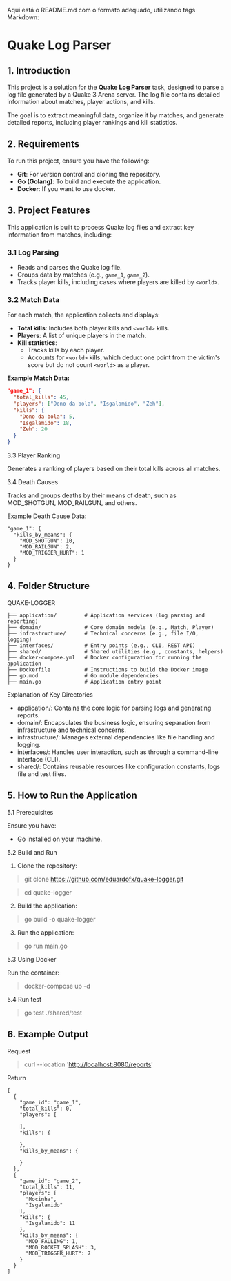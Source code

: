 Aqui está o README.md com o formato adequado, utilizando tags Markdown:

# Quake Log Parser

## **1. Introduction**

This project is a solution for the **Quake Log Parser** task, designed to parse a log file generated by a Quake 3 Arena server. The log file contains detailed information about matches, player actions, and kills.

The goal is to extract meaningful data, organize it by matches, and generate detailed reports, including player rankings and kill statistics.

## **2. Requirements**

To run this project, ensure you have the following:

- **Git**: For version control and cloning the repository.
- **Go (Golang)**: To build and execute the application.
- **Docker**:  If you want to use docker.

## **3. Project Features**

This application is built to process Quake log files and extract key information from matches, including:

### **3.1 Log Parsing**

- Reads and parses the Quake log file.
- Groups data by matches (e.g., `game_1`, `game_2`).
- Tracks player kills, including cases where players are killed by `<world>`.

### **3.2 Match Data**

For each match, the application collects and displays:

- **Total kills**: Includes both player kills and `<world>` kills.
- **Players**: A list of unique players in the match.
- **Kill statistics**:
  - Tracks kills by each player.
  - Accounts for `<world>` kills, which deduct one point from the victim's score but do not count `<world>` as a player.

**Example Match Data:**

```json
"game_1": {
  "total_kills": 45,
  "players": ["Dono da bola", "Isgalamido", "Zeh"],
  "kills": {
    "Dono da bola": 5,
    "Isgalamido": 18,
    "Zeh": 20
  }
}
```

3.3 Player Ranking

Generates a ranking of players based on their total kills across all matches.

3.4 Death Causes

Tracks and groups deaths by their means of death, such as MOD_SHOTGUN, MOD_RAILGUN, and others.

Example Death Cause Data:

```
"game_1": {
  "kills_by_means": {
    "MOD_SHOTGUN": 10,
    "MOD_RAILGUN": 2,
    "MOD_TRIGGER_HURT": 1
  }
}
```

## 4. Folder Structure

QUAKE-LOGGER

```
├── application/         # Application services (log parsing and reporting)
├── domain/              # Core domain models (e.g., Match, Player)
├── infrastructure/      # Technical concerns (e.g., file I/O, logging)
├── interfaces/          # Entry points (e.g., CLI, REST API)
├── shared/              # Shared utilities (e.g., constants, helpers)
├── docker-compose.yml   # Docker configuration for running the application
├── Dockerfile           # Instructions to build the Docker image
├── go.mod               # Go module dependencies
├── main.go              # Application entry point
```

Explanation of Key Directories

- application/: Contains the core logic for parsing logs and generating reports.
- domain/: Encapsulates the business logic, ensuring separation from infrastructure and technical concerns.
- infrastructure/: Manages external dependencies like file handling and logging.
- interfaces/: Handles user interaction, such as through a command-line interface (CLI).
- shared/: Contains reusable resources like configuration constants, logs file and test files.

## 5. How to Run the Application

5.1 Prerequisites

Ensure you have:

- Go installed on your machine.

5.2 Build and Run

 1. Clone the repository:

> git clone <https://github.com/eduardofx/quake-logger.git>

> cd quake-logger

 2. Build the application:

> go build -o quake-logger

 3. Run the application:

> go run main.go

5.3 Using Docker

Run the container:

> docker-compose up -d

5.4 Run test

> go test ./shared/test

## 6. Example Output

Request

> curl --location '<http://localhost:8080/reports>'

Return

```
[
  {
    "game_id": "game_1",
    "total_kills": 0,
    "players": [
      
    ],
    "kills": {
      
    },
    "kills_by_means": {
      
    }
  },
  {
    "game_id": "game_2",
    "total_kills": 11,
    "players": [
      "Mocinha",
      "Isgalamido"
    ],
    "kills": {
      "Isgalamido": 11
    },
    "kills_by_means": {
      "MOD_FALLING": 1,
      "MOD_ROCKET_SPLASH": 3,
      "MOD_TRIGGER_HURT": 7
    }
  }
]

```
